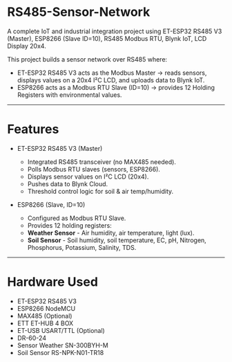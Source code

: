 # RS485-Sensor-Network
A complete IoT and industrial integration project using ET-ESP32 RS485 V3 (Master), ESP8266 (Slave ID=10), RS485 Modbus RTU, Blynk IoT, LCD Display 20x4.

This project builds a sensor network over RS485 where:
- ET-ESP32 RS485 V3 acts as the Modbus Master → reads sensors, displays values on a 20x4 I²C LCD, and uploads data to Blynk IoT.
- ESP8266 acts as a Modbus RTU Slave (ID=10) → provides 12 Holding Registers with environmental values.

--------------------------------------------------------------------------------------------------------------------------------------------------------------------

# Features
  - ET-ESP32 RS485 V3 (Master)
    - Integrated RS485 transceiver (no MAX485 needed).
    - Polls Modbus RTU slaves (sensors, ESP8266).
    - Displays sensor values on I²C LCD (20x4).
    - Pushes data to Blynk Cloud.
    - Threshold control logic for soil & air temp/humidity.

  - ESP8266 (Slave, ID=10)
    - Configured as Modbus RTU Slave.
    - Provides 12 holding registers:
    - **Weather Sensor** - Air humidity, air temperature, light (lux).
    - **Soil Sensor** - Soil humidity, soil temperature, EC, pH, Nitrogen, Phosphorus, Potassium, Salinity, TDS.

--------------------------------------------------------------------------------------------------------------------------------------------------------------------

# Hardware Used
  - ET-ESP32 RS485 V3 
  - ESP8266 NodeMCU
  - MAX485 (Optional)
  - ETT ET-HUB 4 BOX
  - ET-USB USART/TTL (Optional)
  - DR-60-24
  - Sensor Weather SN-300BYH-M
  - Soil Sensor RS-NPK-N01-TR18
